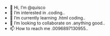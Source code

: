 - 👋 Hi, I’m @quisco
- 👀 I’m interested in .coding..
- 🌱 I’m currently learning .html coding..
- 💞️ I’m looking to collaborate on .anything good..
- 📫 How to reach me .0096897130955..

<!---
quisco/quisco is a ✨ special ✨ repository because its `README.md` (this file) appears on your GitHub profile.
You can click the Preview link to take a look at your changes.
--->
